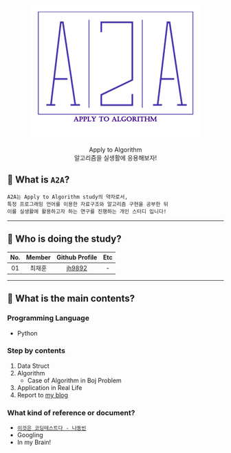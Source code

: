 <div align="center">
  <img src=".\assets\A2A LOGO.png" />
  <p>Apply to Algorithm<br>알고리즘을 실생활에 응용해보자!</p>
</div>

## 📕 What is `A2A`?
    A2A는 Apply to Algorithm study의 약자로서, 
    특정 프로그래밍 언어를 이용한 자료구조와 알고리즘 구현을 공부한 뒤 
    이를 실생활에 활용하고자 하는 연구를 진행하는 개인 스터디 입니다!

---

## 📙 Who is doing the study?
| No. | Member | Github Profile | Etc |  
|:---:|:---:|:---:|:---:|
| 01 | 최재훈 | [jh9892](https://www.github.com/jh9892) | - |

---
## 📗 What is the main contents?  

### Programming Language 
- Python

### Step by contents  
1. Data Struct
2. Algorithm
    - Case of Algorithm in Boj Problem
3. Application in Real Life
4. Report to [my blog](https://velog.io/@xaihun98)

### What kind of reference or document?
- [`이것은 코딩테스트다 - 나동빈`](https://github.com/ndb796/python-for-coding-test)   
- Googling
- In my Brain!
